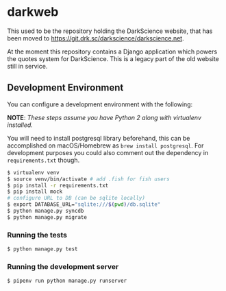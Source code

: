 # darkweb

This used to be the repository holding the DarkScience website, that has been
moved to https://git.drk.sc/darkscience/darkscience.net.

At the moment this repository contains a Django application which powers the
quotes system for DarkScience. This is a legacy part of the old website still
in service.

## Development Environment

You can configure a development environment with the following:

**NOTE**: *These steps assume you have Python 2 along with virtualenv installed.*

You will need to install postgresql library beforehand, this can be accomplished
on macOS/Homebrew as `brew install postgresql`. For development purposes you
could also comment out the dependency in `requirements.txt` though.

```bash
$ virtualenv venv
$ source venv/bin/activate # add .fish for fish users
$ pip install -r requirements.txt
$ pip install mock
# configure URL to DB (can be sqlite locally)
$ export DATABASE_URL="sqlite:///$(pwd)/db.sqlite"
$ python manage.py syncdb
$ python manage.py migrate
```

### Running the tests

```bash
$ python manage.py test
```

### Running the development server

```bash
$ pipenv run python manage.py runserver
```

